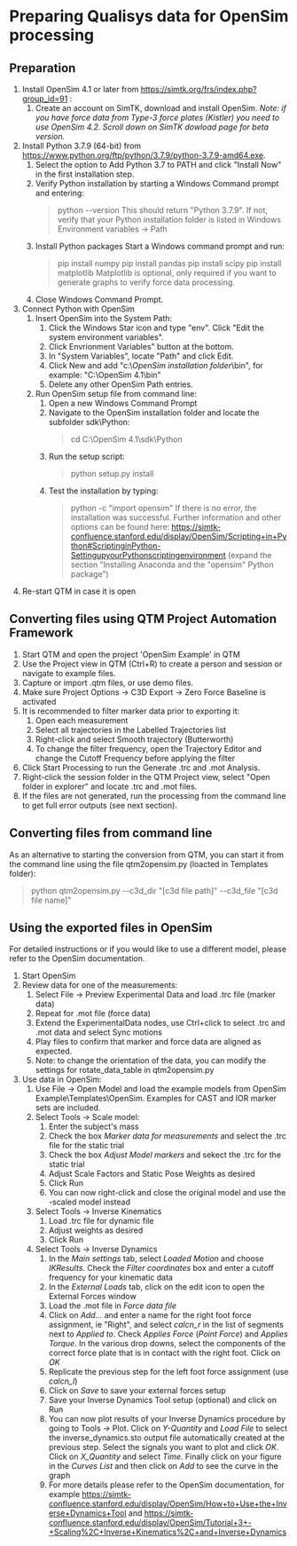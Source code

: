 # Preparing Qualisys data for OpenSim processing
## Preparation
1. Install OpenSim 4.1 or later from https://simtk.org/frs/index.php?group_id=91 :
   1. Create an account on SimTK, download and install OpenSim. 
   *Note: if you have force data from Type-3 force plates (Kistler) you need to use OpenSim 4.2. Scroll down on SimTK dowload page for beta version.*
2. Install Python 3.7.9 (64-bit) from https://www.python.org/ftp/python/3.7.9/python-3.7.9-amd64.exe.
   1. Select the option to Add Python 3.7 to PATH and click "Install Now" in the first installation step.
   2. Verify Python installation by starting a Windows Command prompt and entering:
      > python --version
      This should return "Python 3.7.9". If not, verify that your Python installation folder is listed in Windows Environment variables -> Path
   3. Install Python packages Start a Windows command prompt and run:
      > pip install numpy
      > pip install pandas
      > pip install scipy
      > pip install matplotlib
      Matplotlib is optional, only required if you want to generate graphs to verify force data processing.
   4. Close Windows Command Prompt.
3. Connect Python with OpenSim
   1. Insert OpenSim into the System Path:
      1. Click the Windows Star icon and type "env". Click "Edit the system environment variables".
      2. Click Envrionment Variables" button at the bottom.
      3. In "System Variables", locate "Path" and click Edit.
      4. Click New and add "c:\\*OpenSim installation folder*\bin", for example: "C:\OpenSim 4.1\bin"
      5. Delete any other OpenSim Path entries.
   2. Run OpenSim setup file from command line:
      1. Open a new Windows Command Prompt
      2. Navigate to the OpenSim installation folder and locate the subfolder sdk\Python:
         >cd C:\OpenSim 4.1\sdk\Python
      3. Run the setup script:
         >python setup.py install
      4. Test the installation by typing:
         >python -c "import opensim"
         If there is no error, the installation was successful.
   Further information and other options can be found here: https://simtk-confluence.stanford.edu/display/OpenSim/Scripting+in+Python#ScriptinginPython-SettingupyourPythonscriptingenvironment (expand the section "Installing Anaconda and the "opensim" Python package")
4. Re-start QTM in case it is open


## Converting files using QTM Project Automation Framework
1. Start QTM and open the project 'OpenSim Example' in QTM
2. Use the Project view in QTM (Ctrl+R) to create a person and session or navigate to example files.
3. Capture or import .qtm files, or use demo files.
4. Make sure Project Options -> C3D Export -> Zero Force Baseline is activated
2. It is recommended to filter marker data prior to exporting it:
   1. Open each measurement
   2. Select all trajectories in the Labelled Trajectories list
   3. Right-click and select Smooth trajectory (Butterworth)
   4. To change the filter frequency, open the Trajectory Editor and change the Cutoff Frequency before applying the filter
3. Click Start Processing to run the Generate .trc and .mot Analysis.
4. Right-click the session folder in the QTM Project view, select "Open folder in explorer" and locate .trc and .mot files.
5. If the files are not generated, run the processing from the command line to get full error outputs (see next section).

## Converting files from command line
As an alternative to starting the conversion from QTM, you can start it from the command line using the file qtm2opensim.py (loacted in Templates folder):
> python qtm2opensim.py --c3d_dir "[c3d file path]" --c3d_file "[c3d file name]"

## Using the exported files in OpenSim
For detailed instructions or if you would like to use a different model, please refer to the OpenSim documentation.
1. Start OpenSim
2. Review data for one of the measurements:
   1. Select File -> Preview Experimental Data and load .trc file (marker data)
   2. Repeat for .mot file (force data)
   3. Extend the ExperimentalData nodes, use Ctrl+click to select .trc and .mot data and select Sync motions
   4. Play files to confirm that marker and force data are aligned as expected.
   5. Note: to change the orientation of the data, you can modify the settings for rotate_data_table in qtm2opensim.py
3. Use data in OpenSim:
   1. Use File -> Open Model and load the example models from OpenSim Example\Templates\OpenSim. Examples for CAST and IOR marker sets are included.
   2. Select Tools -> Scale model:
      1. Enter the subject's mass
      2. Check the box *Marker data for measurements* and select the .trc file for the static trial
      3. Check the box *Adjust Model markers* and sekect the .trc for the static trial
      4. Adjust Scale Factors and Static Pose Weights as desired
      5. Click Run
      6. You can now right-click and close the original model and use the -scaled model instead
   3. Select Tools -> Inverse Kinematics
      1. Load .trc file for dynamic file
      2. Adjust weights as desired
      3. Click Run
   4. Select Tools -> Inverse Dynamics
      1. In the *Main settings* tab, select *Loaded Motion* and choose *IKResults*. Check the *Filter coordinates* box and enter a cutoff frequency for your kinematic data
      2. In the *External Loads* tab, click on the edit icon to open the External Forces window
      3. Load the .mot file in *Force data file*
      4. Click on *Add...* and enter a name for the right foot force assignment, ie "Right", and select *calcn_r* in the list of segments next to *Applied to*. Check *Applies Force* (*Point Force*) and *Applies Torque*. In the various drop downs, select the components of the correct force plate that is in contact with the right foot. Click on *OK*
      5. Replicate the previous step for the left foot force assignment (use *calcn_l*)
      6. Click on *Save* to save your external forces setup
      7. Save your Inverse Dynamics Tool setup (optional) and click on Run
      8. You can now plot results of your Inverse Dynamics procedure by going to Tools -> Plot. Click on *Y-Quantity* and *Load File* to select the inverse_dynamics.sto output file automatically created at the previous step. Select the signals you want to plot and click *OK*. Click on *X_Quantity* and select *Time*. Finally click on your figure in the *Curves List* and then click on *Add* to see the curve in the graph
      9. For more details please refer to the OpenSim documentation, for example https://simtk-confluence.stanford.edu/display/OpenSim/How+to+Use+the+Inverse+Dynamics+Tool and https://simtk-confluence.stanford.edu/display/OpenSim/Tutorial+3+-+Scaling%2C+Inverse+Kinematics%2C+and+Inverse+Dynamics



